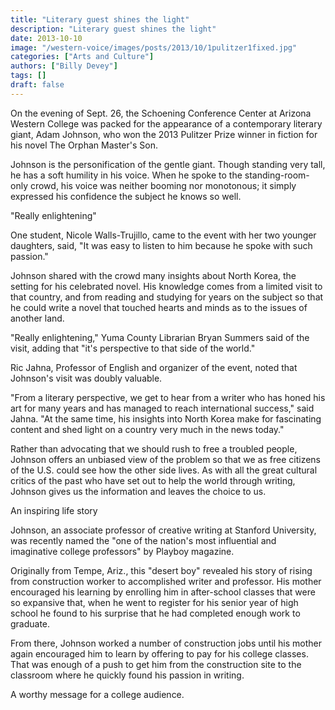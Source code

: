```yaml
---
title: "Literary guest shines the light"
description: "Literary guest shines the light"
date: 2013-10-10
image: "/western-voice/images/posts/2013/10/1pulitzer1fixed.jpg"
categories: ["Arts and Culture"]
authors: ["Billy Devey"]
tags: []
draft: false
---
```

On the evening of Sept. 26, the Schoening Conference Center at Arizona Western College was packed for the appearance of a contemporary literary giant, Adam Johnson, who won the 2013 Pulitzer Prize winner in fiction for his novel The Orphan Master's Son.

Johnson is the personification of the gentle giant. Though standing very tall, he has a soft humility in his voice. When he spoke to the standing-room-only crowd, his voice was neither booming nor monotonous; it simply expressed his confidence the subject he knows so well.

"Really enlightening"

One student, Nicole Walls-Trujillo, came to the event with her two younger daughters, said, "It was easy to listen to him because he spoke with such passion."

Johnson shared with the crowd many insights about North Korea, the setting for his celebrated novel. His knowledge comes from a limited visit to that country, and from reading and studying for years on the subject so that he could write a novel that touched hearts and minds as to the issues of another land.

"Really enlightening," Yuma County Librarian Bryan Summers said of the visit, adding that "it's perspective to that side of the world."

Ric Jahna, Professor of English and organizer of the event, noted that Johnson's visit was doubly valuable.

"From a literary perspective, we get to hear from a writer who has honed his art for many years and has managed to reach international success," said Jahna. "At the same time, his insights into North Korea make for fascinating content and shed light on a country very much in the news today."

Rather than advocating that we should rush to free a troubled people, Johnson offers an unbiased view of the problem so that we as free citizens of the U.S. could see how the other side lives. As with all the great cultural critics of the past who have set out to help the world through writing, Johnson gives us the information and leaves the choice to us.

An inspiring life story

Johnson, an associate professor of creative writing at Stanford University, was recently named the "one of the nation's most influential and imaginative college professors" by Playboy magazine.

Originally from Tempe, Ariz., this "desert boy" revealed his story of rising from construction worker to accomplished writer and professor. His mother encouraged his learning by enrolling him in after-school classes that were so expansive that, when he went to register for his senior year of high school he found to his surprise that he had completed enough work to graduate.

From there, Johnson worked a number of construction jobs until his mother again encouraged him to learn by offering to pay for his college classes. That was enough of a push to get him from the construction site to the classroom where he quickly found his passion in writing.

A worthy message for a college audience.